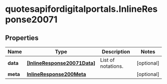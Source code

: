 # quotesapifordigitalportals.InlineResponse20071

## Properties

Name | Type | Description | Notes
------------ | ------------- | ------------- | -------------
**data** | [**[InlineResponse20071Data]**](InlineResponse20071Data.md) | List of notations. | [optional] 
**meta** | [**InlineResponse200Meta**](InlineResponse200Meta.md) |  | [optional] 


